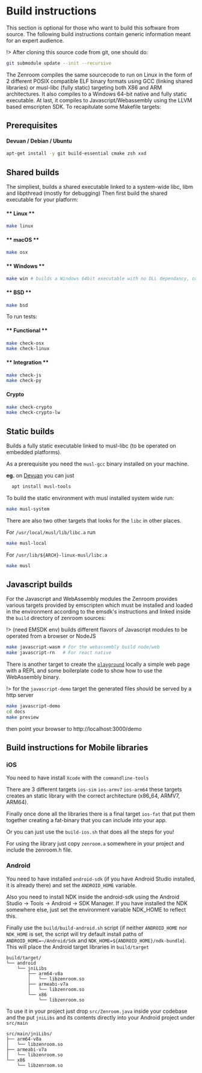 # Build instructions

This section is optional for those who want to build this software from source. The following build instructions contain generic information meant for an expert audience.

!> After cloning this source code from git, one should do:
```bash
git submodule update --init --recursive
```

The Zenroom compiles the same sourcecode to run on Linux in the form of 2 different POSIX compatible ELF binary formats using GCC (linking shared libraries) or musl-libc (fully static) targeting both X86 and ARM architectures.
It also compiles to a Windows 64-bit native and fully static executable. At last, it compiles to Javascript/Webassembly using the LLVM based emscripten SDK. To recapitulate some Makefile targets:

## Prerequisites

<!-- tabs:start -->
#### **Devuan / Debian / Ubuntu**
```bash
apt-get install -y git build-essential cmake zsh xxd
```
<!-- tabs:end -->

## Shared builds
The simpliest, builds a shared executable linked to a system-wide libc, libm and libpthread (mostly for debugging)
Then first build the shared executable for your platform:

<!-- tabs:start -->

#### ** Linux **

```bash
make linux
```

#### ** macOS **

```bash
make osx
```

#### ** Windows **

```bash
make win # builds a Windows 64bit executable with no DLL dependancy, containing the LUA interpreter and all crypto functions (for client side operations on windows desktops)
```

#### ** BSD **
```bash
make bsd
```

<!-- tabs:end -->


To run tests:

<!-- tabs:start -->

#### ** Functional **

```bash
make check-osx
make check-linux
```

#### ** Integration **

```bash
make check-js
make check-py
```

#### **Crypto**
```bash
make check-crypto
make check-crypto-lw
```

<!-- tabs:end -->

## Static builds
Builds a fully static executable linked to musl-libc (to be operated on embedded platforms).

As a prerequisite you need the `musl-gcc` binary installed on your machine.

**eg.** on [Devuan](https://devuan.org) you can just
```bash
  apt install musl-tools
```

To build the static environment with musl installed system wide run:

```bash
make musl-system
```

There are also two other targets that looks for the `libc` in other places.

For `/usr/local/musl/lib/libc.a` run
```bash
make musl-local
```

For `/usr/lib/${ARCH}-linux-musl/libc.a`
```bash
make musl
```

## Javascript builds

For the Javascript and WebAssembly modules the Zenroom provides various targets provided by emscripten which must be installed and loaded in the environment according to the emsdk's instructions and linked inside the `build` directory of zenroom sources:

!> (need EMSDK env) builds different flavors of Javascript modules to be operated from a browser or NodeJS

```bash
make javascript-wasm # For the webassembly build node/web
make javascript-rn   # For react native
```

There is another target to create the [`playground`](https://dev.zenroom.org/demo/)
locally a simple web page with a REPL and some boilerplate code to show how to
use the WebAssembly binary.

!> for the `javascript-demo` target the generated files should be served by a http server

```bash
make javascript-demo
cd docs
make preview
```

then point your browser to http://localhost:3000/demo

## Build instructions for Mobile libraries

### iOS

You need to have install `Xcode` with the `commandline-tools`

There are 3 different targets `ios-sim` `ios-armv7` `ios-arm64` these targets creates an static library with the correct architecture (x86_64, ARMV7, ARM64).

Finally once done all the libraries there is a final target `ios-fat` that put them together creating a fat-binary that you can include into your app. 

Or you can just use the `build-ios.sh` that does all the steps for you!

For using the library just copy `zenroom.a` somewhere in your project and include the zenroom.h file.

### Android

You need to have installed `android-sdk` (if you have Android Studio installed, it is already there) and set the `ANDROID_HOME` variable.

Also you need to install NDK inside the android-sdk using the Android Studio -> Tools -> Android -> SDK Manager. If you have installed the NDK somewhere else, just set the environment variable NDK_HOME to reflect this.

Finally use the `build/build-android.sh` script (if neither `ANDROID_HOME` nor `NDK_HOME` is set, the script will try default install paths of `ANDROID_HOME=~/Android/Sdk` and `NDK_HOME=${ANDROID_HOME}/ndk-bundle`). This will place the Android target libraries in `build/target`

```
build/target/
└── android
    └── jniLibs
        ├── arm64-v8a
        │   └── libzenroom.so
        ├── armeabi-v7a
        │   └── libzenroom.so
        └── x86
            └── libzenroom.so
```

To use it in your project just drop `src/Zenroom.java` inside your codebase and the put `jniLibs` and its contents directly into your Android project under `src/main`

```
src/main/jniLibs/
├── arm64-v8a
│   └── libzenroom.so
├── armeabi-v7a
│   └── libzenroom.so
└── x86
    └── libzenroom.so
```


